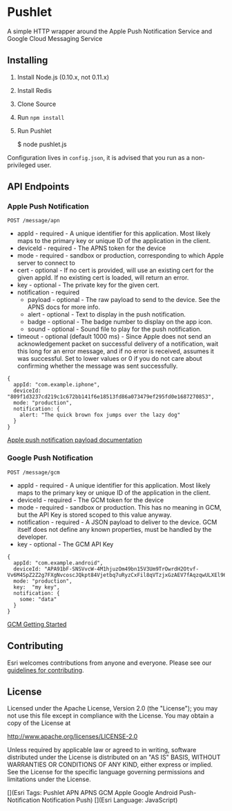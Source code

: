 # Pushlet

A simple HTTP wrapper around the Apple Push Notification Service and Google Cloud Messaging Service

## Installing

1. Install Node.js (0.10.x, not 0.11.x)
2. Install Redis
3. Clone Source
4. Run `npm install`
5. Run Pushlet

    $ node pushlet.js

Configuration lives in `config.json`, it is advised that you run as a non-privileged user.

## API Endpoints

### Apple Push Notification

`POST /message/apn`

* appId - required - A unique identifier for this application. Most likely maps to the primary key or unique ID of the application in the client.
* deviceId - required - The APNS token for the device
* mode - required - sandbox or production, corresponding to which Apple server to connect to
* cert - optional - If no cert is provided, will use an existing cert for the given appId. If no existing cert is loaded, will return an error.
* key - optional - The private key for the given cert.
* notification - required
   * payload - optional - The raw payload to send to the device. See the APNS docs for more info.
   * alert - optional - Text to display in the push notification.
   * badge - optional - The badge number to display on the app icon.
   * sound - optional - Sound file to play for the push notification.
* timeout - optional (default 1000 ms) - Since Apple does not send an acknowledgement packet on successful delivery of a notification, wait this long for an error message, and if no error is received, assumes it was successful. Set to lower values or 0 if you do not care about confirming whether the message was sent successfully.

```
{
  appId: "com.example.iphone",
  deviceId: "809f1d3237cd219c1c672bb141f6e18513fd86a073479ef295fd0e1687270853",
  mode: "production",
  notification: {
    alert: "The quick brown fox jumps over the lazy dog"
  }
}
```

[Apple push notification payload documentation](http://developer.apple.com/library/ios/#documentation/NetworkingInternet/Conceptual/RemoteNotificationsPG/Introduction.html)

### Google Push Notification

`POST /message/gcm`

* appId - required - A unique identifier for this application. Most likely maps to the primary key or unique ID of the application in the client.
* deviceId - required - The GCM token for the device
* mode - required - sandbox or production. This has no meaning in GCM, but the API Key is stored scoped to this value anyway.
* notification - required - A JSON payload to deliver to the device. GCM itself does not define any known properties, must be handled by the developer.
* key - optional - The GCM API Key

```
{
  appId: "com.example.android",
  deviceId: "APA91bF-SNSVvcW-4M1hjuzOm49bn15V3Um9TrOwrdH2Otvf-Vv6M4SpZ2Z2g7FXgNvcoscJQkpt84Vjetbq7uRyzCxFil8qVTzjxGzAEV7fAqzqwULXEl96SH1_OjfKp_qK7p0XJWKrwfV3Sad6ZW1vLZEi6Mirpg",
  mode: "production",
  key:  "my key",
  notification: {
    some: "data"
  }
}
```

[GCM Getting Started](http://developer.android.com/google/gcm/gs.html)

## Contributing

Esri welcomes contributions from anyone and everyone. Please see our [guidelines for contributing](https://github.com/esri/contributing).


## License

Licensed under the Apache License, Version 2.0 (the "License");
you may not use this file except in compliance with the License.
You may obtain a copy of the License at

http://www.apache.org/licenses/LICENSE-2.0

Unless required by applicable law or agreed to in writing, software
distributed under the License is distributed on an "AS IS" BASIS,
WITHOUT WARRANTIES OR CONDITIONS OF ANY KIND, either express or implied.
See the License for the specific language governing permissions and
limitations under the License.



[](Esri Tags: Pushlet APN APNS GCM Apple Google Android Push-Notification Notification Push)
[](Esri Language: JavaScript)
